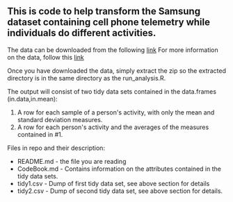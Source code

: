 This is code to help transform the Samsung dataset containing cell phone telemetry while individuals do different activities.
------

The data can be downloaded from the following [link](https://d396qusza40orc.cloudfront.net/getdata%2Fprojectfiles%2FUCI%20HAR%20Dataset.zip)
For more information on the data, follow this [link](http://archive.ics.uci.edu/ml/datasets/Human+Activity+Recognition+Using+Smartphones)

Once you have downloaded the data, simply extract the zip so the extracted directory is in the same
directory as the run_analysis.R.

The output will consist of two tidy data sets contained in the data.frames (in.data,in.mean):
 1. A row for each sample of a person's activity, with only the mean and standard deviation measures.
 2. A row for each person's activity and the averages of the measures contained in #1.

Files in repo and their description:
* README.md - the file you are reading
* CodeBook.md - Contains information on the attributes contained in the tidy data sets.
* tidy1.csv - Dump of first tidy data set, see above section for details
* tidy2.csv - Dump of second tidy data set, see above section for details.
